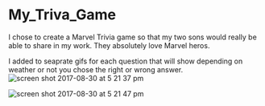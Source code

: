 # My_Triva_Game


I chose to create a Marvel Trivia game so that my two sons would really be able to share in my work. They absolutely love Marvel heros. 


I added to seaprate gifs for each question that will show depending on weather or not you chose the right or wrong answer.
![screen shot 2017-08-30 at 5 21 37 pm](https://user-images.githubusercontent.com/28733244/29925322-fdf21b7c-8e2d-11e7-925e-bed00e318c4a.png)

![screen shot 2017-08-30 at 5 21 47 pm](https://user-images.githubusercontent.com/28733244/29925357-17bfcf2c-8e2e-11e7-9810-1eb531e42046.png)
